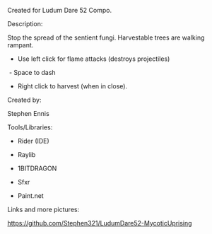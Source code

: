 Created for Ludum Dare 52 Compo.

Description:

​Stop the spread of the sentient fungi. Harvestable trees are walking rampant.

- Use left click for flame attacks (destroys projectiles)

 - Space to dash

- Right click to harvest (when in close).

Created by:

Stephen Ennis

Tools/Libraries:

- Rider (IDE)

- Raylib

- 1BITDRAGON

- Sfxr

- Paint.net

Links and more pictures:


​​https://github.com/Stephen321/LudumDare52-MycoticUprising
